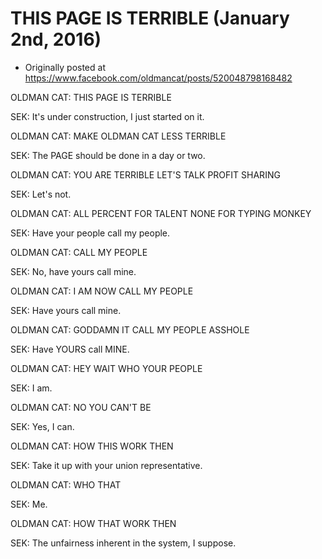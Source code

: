 # THIS PAGE IS TERRIBLE (January 2nd, 2016)

 * Originally posted at https://www.facebook.com/oldmancat/posts/520048798168482

OLDMAN CAT: THIS PAGE IS TERRIBLE

SEK: It's under construction, I just started on it.

OLDMAN CAT: MAKE OLDMAN CAT LESS TERRIBLE

SEK: The PAGE should be done in a day or two.

OLDMAN CAT: YOU ARE TERRIBLE LET'S TALK PROFIT SHARING

SEK: Let's not.

OLDMAN CAT: ALL PERCENT FOR TALENT NONE FOR TYPING MONKEY

SEK: Have your people call my people.

OLDMAN CAT: CALL MY PEOPLE

SEK: No, have yours call mine.

OLDMAN CAT: I AM NOW CALL MY PEOPLE

SEK: Have yours call mine.

OLDMAN CAT: GODDAMN IT CALL MY PEOPLE ASSHOLE

SEK: Have YOURS call MINE.

OLDMAN CAT: HEY WAIT WHO YOUR PEOPLE

SEK: I am.

OLDMAN CAT: NO YOU CAN'T BE

SEK: Yes, I can.

OLDMAN CAT: HOW THIS WORK THEN

SEK: Take it up with your union representative.

OLDMAN CAT: WHO THAT

SEK: Me.

OLDMAN CAT: HOW THAT WORK THEN

SEK: The unfairness inherent in the system, I suppose.

